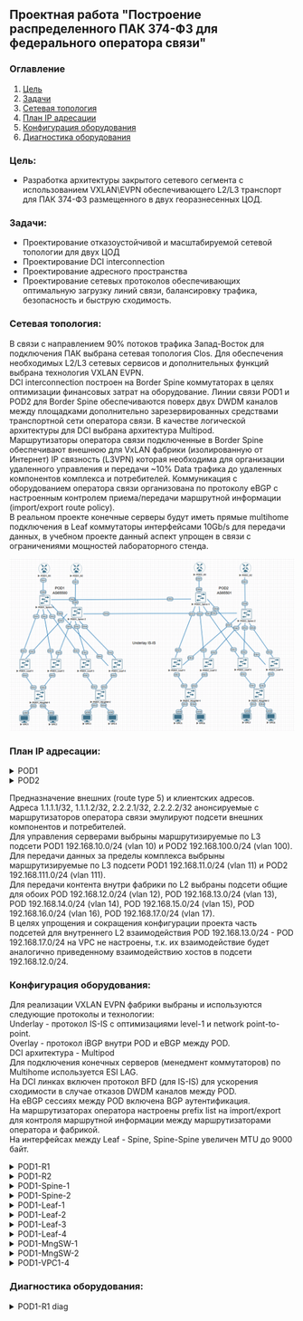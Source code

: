 ## Проектная работа "Построение распределенного ПАК 374-ФЗ для федерального оператора связи"

### Оглавление
1. [Цель](#цель)
2. [Задачи](#задачи)
3. [Сетевая топология](#Сетевая-топология)
4. [План IP адресации](#План-IP-адресации)
5. [Конфигурация оборудования](#Конфигурация-оборудования)
6. [Диагностика оборудования](#Диагностика-оборудования)

### Цель:
- Разработка архитектуры закрытого сетевого сегмента с использованием VXLAN\EVPN обеспечивающего L2/L3 транспорт для ПАК 374-ФЗ размещенного в двух георазнесенных ЦОД.

### Задачи:

- Проектирование отказоустойчивой и масштабируемой сетевой топологии для двух ЦОД
- Проектирование DCI interconnection 
- Проектирование адресного пространства
- Проектирование сетевых протоколов обеспечивающих оптимальную загрузку линий связи, балансировку трафика, безопасность и быструю сходимость.

### Сетевая топология:

В связи с направлением 90% потоков трафика Запад-Восток для подключения ПАК выбрана сетевая топология Clos. Для обеспечения необходимых L2/L3 сетевых сервисов и дополнительных функций выбрана технология VXLAN EVPN.<br>
DCI interconnection построен на Border Spine коммутаторах в целях оптимизации финансовых затрат на оборудование. Линии связи POD1 и POD2 для Border Spine обеспечиваются поверх двух DWDM каналов между площадками дополнительно зарезервированных средствами транспортной сети оператора связи. В качестве логической архитектуры для DCI выбрана архитектура Multipod.<br> 
Маршрутизаторы оператора связи подключенные в Border Spine обеспечивают внешнюю для VxLAN фабрики (изолированную от Интернет) IP связность (L3VPN) которая необходима для организации удаленного управления и передачи ~10% Data трафика до удаленных компонентов комплекса и потребителей. Коммуникация с оборудованием оператора связи организована по протоколу eBGP с настроенным контролем приема/передачи маршрутной информации (import/export route policy).<br> 
В реальном проекте конечные серверы будут иметь прямые multihome подключения в Leaf коммутаторы интерфейсами 10Gb/s для передачи данных, в учебном проекте данный аспект упрощен в связи с ограничениями мощностей лабораторного стенда.<br> 

![image](final_project.png)

### План IP адресации:

<details>
<summary> POD1 </summary>

Device|Interface|IP Address|Subnet Mask|Default GW
---|---|---|---|---
POD1-R-1|Lo1|1.1.1.1|255.255.255.255|-
-|Eth1|10.4.1.11|255.255.255.254|-
POD1-R-2|Lo1|1.1.1.2|255.255.255.255|-
-|Eth1|10.4.2.11|255.255.255.254|-
POD1-Spine-1|Lo1|10.0.1.0|255.255.255.255|-
-|Lo2|10.2.1.0|255.255.255.255|-
-|Eth1|10.4.1.0|255.255.255.254|-
-|Eth2|10.4.1.2|255.255.255.254|-
-|Eth3|10.4.1.4|255.255.255.254|-
-|Eth4|10.4.1.6|255.255.255.254|-
-|Eth5|10.4.1.8|255.255.255.254|-
-|Eth6|10.4.1.10|255.255.255.254|-
POD1-Spine-2|Lo1|10.0.2.0|255.255.255.255|-
-|Lo2|10.2.2.0|255.255.255.255|-
-|Eth1|10.4.2.0|255.255.255.254|-
-|Eth2|10.4.2.2|255.255.255.254|-
-|Eth3|10.4.2.4|255.255.255.254|-
-|Eth4|10.4.2.6|255.255.255.254|-
-|Eth5|10.4.2.8|255.255.255.254|-
-|Eth6|10.4.2.10|255.255.255.254|-
POD1-Leaf-1|Lo1|10.0.0.1|255.255.255.255|-
-|Lo2|10.2.0.1|255.255.255.255|-
-|Eth1|10.4.1.1|255.255.255.254|-
-|Eth2|10.4.2.1|255.255.255.254|-
-|vlan10|192.168.10.1|255.255.255.0|-
-|vlan11|192.168.11.1|255.255.255.0|-
POD1-Leaf-2|Lo1|10.0.0.2|255.255.255.255|-
-|Lo2|10.2.0.2|255.255.255.255|-
-|Eth1|10.4.1.3|255.255.255.254|-
-|Eth2|10.4.2.3|255.255.255.254|-
-|vlan10|192.168.10.1|255.255.255.0|-
-|vlan11|192.168.11.1|255.255.255.0|-
POD1-Leaf-3|Lo1|10.0.0.3|255.255.255.255|-
-|Lo2|10.2.0.3|255.255.255.255|-
-|Eth1|10.4.1.5|255.255.255.254|-
-|Eth2|10.4.2.5|255.255.255.254|-
-|vlan10|192.168.10.1|255.255.255.0|-
-|vlan11|192.168.11.1|255.255.255.0|-
POD1-Leaf-4|Lo1|10.0.0.4|255.255.255.255|-
-|Lo2|10.2.0.4|255.255.255.255|-
-|Eth1|10.4.1.7|255.255.255.254|-
-|Eth2|10.4.2.7|255.255.255.254|-
-|vlan10|192.168.10.1|255.255.255.0|-
-|vlan11|192.168.11.1|255.255.255.0|-
POD1-MngSW-1|vlan10|192.168.10.2|255.255.255.0|192.168.10.1
POD1-MngSW-2|vlan10|192.168.10.3|255.255.255.0|192.168.10.1
POD1-VPC1|Eth0|192.168.10.11|255.255.255.0|192.168.10.1
POD1-VPC2|Eth0|192.168.12.1|255.255.255.0|-
POD1-VPC3|Eth0|192.168.11.11|255.255.255.0|192.168.11.1
POD1-VPC4|Eth0|192.168.12.2|255.255.255.0|-
</details>

<details>
<summary> POD2 </summary>

Device|Interface|IP Address|Subnet Mask|Default GW
---|---|---|---|---
POD2-R-1|Lo1|2.2.2.1|255.255.255.255|-
-|Eth1|10.20.1.11|255.255.255.254|-
POD2-R-2|Lo1|2.2.2.2|255.255.255.255|-
-|Eth1|10.20.2.11|255.255.255.254|-
POD2-Spine-1|Lo1|10.16.1.0|255.255.255.255|-
-|Lo2|10.18.1.0|255.255.255.255|-
-|Eth1|10.20.1.0|255.255.255.254|-
-|Eth2|10.20.1.2|255.255.255.254|-
-|Eth3|10.20.1.4|255.255.255.254|-
-|Eth4|10.20.1.6|255.255.255.254|-
-|Eth5| 10.4.1.9|255.255.255.254|-
-|Eth6|10.20.1.10|255.255.255.254|-
POD2-Spine-2|Lo1|10.16.2.0|255.255.255.255|-
-|Lo2|10.18.2.0|255.255.255.255|-
-|Eth1|10.20.2.0|255.255.255.254|-
-|Eth2|10.20.2.2|255.255.255.254|-
-|Eth3|10.20.2.4|255.255.255.254|-
-|Eth4|10.20.2.6|255.255.255.254|-
-|Eth5|10.4.2.9|255.255.255.254|-
-|Eth6|10.20.2.10|255.255.255.254|-
POD2-Leaf-1|Lo1|10.16.0.1|255.255.255.255|-
-|Lo2|10.18.0.1|255.255.255.255|-
-|Eth1|10.20.1.1|255.255.255.254|-
-|Eth2|10.20.2.1|255.255.255.254|-
-|vlan100|192.168.100.1|255.255.255.0|-
-|vlan111|192.168.111.1|255.255.255.0|-
POD2-Leaf-2|Lo1|10.16.0.2|255.255.255.255|-
-|Lo2|10.18.0.2|255.255.255.255|-
-|Eth1|10.20.1.3|255.255.255.254|-
-|Eth2|10.20.2.3|255.255.255.254|-
-|vlan100|192.168.100.1|255.255.255.0|-
-|vlan111|192.168.111.1|255.255.255.0|-
POD2-Leaf-3|Lo1|10.16.0.3|255.255.255.255|-
-|Lo2|10.18.0.3|255.255.255.255|-
-|Eth1|10.20.1.5|255.255.255.254|-
-|Eth2|10.20.2.5|255.255.255.254|-
-|vlan100|192.168.100.1|255.255.255.0|-
-|vlan111|192.168.111.1|255.255.255.0|-
POD2-Leaf-4|Lo1|10.16.0.4|255.255.255.255|-
-|Lo2|10.18.0.4|255.255.255.255|-
-|Eth1|10.20.1.7|255.255.255.254|-
-|Eth2|10.20.2.7|255.255.255.254|-
-|vlan100|192.168.100.1|255.255.255.0|-
-|vlan111|192.168.111.1|255.255.255.0|-
POD2-MngSW-1|vlan100| 192.168.100.2|255.255.255.0| 192.168.100.1
POD2-MngSW-2|vlan100| 192.168.100.3|255.255.255.0| 192.168.100.1
POD2-VPC5|Eth0|192.168.100.11|255.255.255.0|192.168.100.1
POD2-VPC6|Eth0|192.168.12.3|255.255.255.0|-
POD2-VPC7|Eth0|192.168.111.11|255.255.255.0|192.168.111.1
POD2-VPC8|Eth0|192.168.12.4|255.255.255.0|-
</details>

Предназначение внешних (route type 5) и клиентских адресов.<br>
Адреса 1.1.1.1/32, 1.1.1.2/32, 2.2.2.1/32, 2.2.2.2/32 анонсируемые с маршрутизаторов оператора связи эмулируют подсети внешних компонентов и потребителей.<br>
Для управления серверами выбрыны маршрутизируемые по L3 подсети POD1 192.168.10.0/24 (vlan 10) и POD2 192.168.100.0/24 (vlan 100).<br>
Для передачи данных за пределы комплекса выбрыны маршрутизируемые по L3 подсети POD1 192.168.11.0/24 (vlan 11) и POD2 192.168.111.0/24 (vlan 111).<br>
Для передачи контента внутри фабрики по L2 выбраны подсети общие для обоих POD 192.168.12.0/24 (vlan 12), POD 192.168.13.0/24 (vlan 13), POD 192.168.14.0/24 (vlan 14), POD 192.168.15.0/24 (vlan 15), POD 192.168.16.0/24 (vlan 16), POD 192.168.17.0/24 (vlan 17).<br>
В целях упрощения и сокращения конфигурации проекта часть подсетей для внутреннего L2 взаимодействия POD 192.168.13.0/24 - POD 192.168.17.0/24 на VPC не настроены, т.к. их взаимодействие будет аналогично приведенному взаимодействию хостов в подсети 192.168.12.0/24.<br>

### Конфигурация оборудования:

Для реализации VXLAN EVPN фабрики выбраны и используются следующие протоколы и технологии:<br>
Underlay - протокол IS-IS с оптимизациями level-1 и network point-to-point.<br>
Overlay - протокол iBGP внутри POD и eBGP между POD.<br>
DCI архитектура - Multipod<br>
Для подключения конечных серверов (менедмент коммутаторов) по Multihome используется ESI LAG.<br>
На DCI линках включен протокол BFD (для IS-IS) для ускорения сходимости в случае отказов DWDM каналов между POD.<br>
На eBGP сессиях между POD включена BGP аутентификация.<br>
На маршрутизаторах оператора настроены prefix list на import/export для контроля маршрутной информации между маршрутизаторами оператора и фабрикой.<br>
На интерфейсах между Leaf - Spine, Spine-Spine увеличен MTU до 9000 байт.<br>

<details>
<summary> POD1-R1 </summary>
 
 ```
POD1-R1#show running-config 
! Command: show running-config
! device: POD1-R1 (vEOS-lab, EOS-4.29.2F)
!
! boot system flash:/vEOS-lab.swi
!
no aaa root
!
transceiver qsfp default-mode 4x10G
!
service routing protocols model multi-agent
!
hostname POD1-R1
!
spanning-tree mode mstp
!
interface Ethernet1
   description POD1-Spine-1 | Eth6
   no switchport
   ip address 10.4.1.11/31
!
interface Ethernet2
!
interface Ethernet3
!
interface Ethernet4
!
interface Ethernet5
!
interface Ethernet6
!
interface Ethernet7
!
interface Ethernet8
!
interface Loopback1
   ip address 1.1.1.1/32
!
interface Management1
!
ip routing
!
ip prefix-list routed_net_PAK374_in seq 10 permit 192.168.10.0/24 le 32
ip prefix-list routed_net_PAK374_in seq 20 permit 192.168.11.0/24 le 32
ip prefix-list routed_net_PAK374_in seq 30 permit 192.168.111.0/24 le 32
ip prefix-list routed_net_PAK374_in seq 40 permit 192.168.100.0/24 le 32
ip prefix-list routed_net_PAK374_out seq 10 permit 1.1.1.1/32
!
router bgp 31133
   router-id 1.1.1.1
   neighbor 10.4.1.10 remote-as 65500
   neighbor 10.4.1.10 description to_POD1-Spine-1
   !
   address-family ipv4
      neighbor 10.4.1.10 activate
      neighbor 10.4.1.10 prefix-list routed_net_PAK374_in in
      neighbor 10.4.1.10 prefix-list routed_net_PAK374_out out
      network 1.1.1.1/32
!
end
```
</details>
<details>
<summary> POD1-R2 </summary>
 
 ```
POD1-R2#show running-config 
! Command: show running-config
! device: POD1-R2 (vEOS-lab, EOS-4.29.2F)
!
! boot system flash:/vEOS-lab.swi
!
no aaa root
!
transceiver qsfp default-mode 4x10G
!
service routing protocols model multi-agent
!
hostname POD1-R2
!
spanning-tree mode mstp
!
interface Ethernet1
   description POD1-Spine-2 | Eth6
   no switchport
   ip address 10.4.2.11/31
!
interface Ethernet2
!
interface Ethernet3
!
interface Ethernet4
!
interface Ethernet5
!
interface Ethernet6
!
interface Ethernet7
!
interface Ethernet8
!
interface Loopback1
   ip address 1.1.1.2/32
!
interface Management1
!
ip routing
!
ip prefix-list routed_net_PAK374_in seq 10 permit 192.168.10.0/24 le 32
ip prefix-list routed_net_PAK374_in seq 20 permit 192.168.11.0/24 le 32
ip prefix-list routed_net_PAK374_in seq 30 permit 192.168.111.0/24 le 32
ip prefix-list routed_net_PAK374_in seq 40 permit 192.168.100.0/24 le 32
ip prefix-list routed_net_PAK374_out seq 10 permit 1.1.1.2/32
!
router bgp 31133
   router-id 1.1.1.2
   neighbor 10.4.2.10 remote-as 65500
   neighbor 10.4.2.10 description to_POD1-Spine-2
   !
   address-family ipv4
      neighbor 10.4.2.10 activate
      neighbor 10.4.2.10 prefix-list routed_net_PAK374_in in
      neighbor 10.4.2.10 prefix-list routed_net_PAK374_out out
      network 1.1.1.2/32
!
end
```
</details>
<details>
<summary> POD1-Spine-1 </summary>
 
 ```
POD1-Spine-1#show running-config 
! Command: show running-config
! device: POD1-Spine-1 (vEOS-lab, EOS-4.29.2F)
!
! boot system flash:/vEOS-lab.swi
!
no aaa root
!
transceiver qsfp default-mode 4x10G
!
service routing protocols model multi-agent
!
hostname POD1-Spine-1
!
spanning-tree mode mstp
!
vrf instance vrf-vxlan
!
interface Ethernet1
   description POD1-Leaf-1 | Eth1
   mtu 9000
   no switchport
   ip address 10.4.1.0/31
   isis enable Underlay
   isis network point-to-point
!
interface Ethernet2
   description POD1-Leaf-2 | Eth1
   mtu 9000
   no switchport
   ip address 10.4.1.2/31
   isis enable Underlay
   isis network point-to-point
!
interface Ethernet3
   description POD1-Leaf-3 | Eth1
   mtu 9000
   no switchport
   ip address 10.4.1.4/31
   isis enable Underlay
   isis network point-to-point
!
interface Ethernet4
   description POD1-Leaf-4 | Eth1
   mtu 9000
   no switchport
   ip address 10.4.1.6/31
   isis enable Underlay
   isis network point-to-point
!
interface Ethernet5
   description POD2-Spine-1 | Eth5
   mtu 9000
   no switchport
   ip address 10.4.1.8/31
   isis enable Underlay
   isis bfd
   isis network point-to-point
!
interface Ethernet6
   description POD1-R-1 | Eth1
   no switchport
   vrf vrf-vxlan
   ip address 10.4.1.10/31
!
interface Ethernet7
!
interface Ethernet8
!
interface Loopback1
   description underlay
   ip address 10.0.1.0/32
   isis enable Underlay
   isis passive
!
interface Loopback2
   description overlay
   ip address 10.2.1.0/32
   isis enable Underlay
   isis passive
!
interface Management1
!
interface Vxlan1
   vxlan source-interface Loopback2
   vxlan udp-port 4789
   vxlan vrf vrf-vxlan vni 50000
   vxlan learn-restrict any
!
ip routing
ip routing vrf vrf-vxlan
!
router bgp 65500
   neighbor EVPN-OVERLAY peer group
   neighbor EVPN-OVERLAY remote-as 65500
   neighbor EVPN-OVERLAY update-source Loopback2
   neighbor EVPN-OVERLAY description Leaf's
   neighbor EVPN-OVERLAY route-reflector-client
   neighbor EVPN-OVERLAY send-community extended
   neighbor 10.2.0.1 peer group EVPN-OVERLAY
   neighbor 10.2.0.2 peer group EVPN-OVERLAY
   neighbor 10.2.0.3 peer group EVPN-OVERLAY
   neighbor 10.2.0.4 peer group EVPN-OVERLAY
   neighbor 10.18.1.0 remote-as 65501
   neighbor 10.18.1.0 next-hop-unchanged
   neighbor 10.18.1.0 update-source Loopback2
   neighbor 10.18.1.0 description to_POD2-Spine-1
   neighbor 10.18.1.0 ebgp-multihop 3
   neighbor 10.18.1.0 password 7 yQpyPEcxlArE4k52fv+jfA==
   neighbor 10.18.1.0 send-community extended
   !
   address-family evpn
      neighbor EVPN-OVERLAY activate
      neighbor 10.18.1.0 activate
   !
   address-family ipv4
      neighbor 10.4.1.11 activate
   !
   vrf vrf-vxlan
      rd 10.2.1.0:1
      route-target import evpn 1:50000
      route-target export evpn 1:50000
      neighbor 10.4.1.11 remote-as 31133
      neighbor 10.4.1.11 description to_POD1-R-1
      redistribute connected
!
router isis Underlay
   net 49.0052.0100.0000.1000.00
   is-type level-1
   !
   address-family ipv4 unicast
!
end
```
</details>
<details>
<summary> POD1-Spine-2 </summary>
 
 ```
POD1-Spine-2#show running-config 
! Command: show running-config
! device: POD1-Spine-2 (vEOS-lab, EOS-4.29.2F)
!
! boot system flash:/vEOS-lab.swi
!
no aaa root
!
transceiver qsfp default-mode 4x10G
!
service routing protocols model multi-agent
!
hostname POD1-Spine-2
!
spanning-tree mode mstp
!
vrf instance vrf-vxlan
!
interface Ethernet1
   description POD1-Leaf-1 | Eth2
   mtu 9000
   no switchport
   ip address 10.4.2.0/31
   isis enable Underlay
   isis network point-to-point
!
interface Ethernet2
   description POD1-Leaf-2 | Eth2
   mtu 9000
   no switchport
   ip address 10.4.2.2/31
   isis enable Underlay
   isis network point-to-point
!
interface Ethernet3
   description POD1-Leaf-3 | Eth2
   mtu 9000
   no switchport
   ip address 10.4.2.4/31
   isis enable Underlay
   isis network point-to-point
!
interface Ethernet4
   description POD1-Leaf-4 | Eth2
   mtu 9000
   no switchport
   ip address 10.4.2.6/31
   isis enable Underlay
   isis network point-to-point
!
interface Ethernet5
   description POD2-Spine-2 | Eth5
   mtu 9000
   no switchport
   ip address 10.4.2.8/31
   isis enable Underlay
   isis bfd
   isis network point-to-point
!
interface Ethernet6
   description POD1-R2 | Eth1
   no switchport
   vrf vrf-vxlan
   ip address 10.4.2.10/31
!
interface Ethernet7
!
interface Ethernet8
!
interface Loopback1
   description Underlay
   ip address 10.0.2.0/32
   isis enable Underlay
   isis passive
!
interface Loopback2
   description Overlay
   ip address 10.2.2.0/32
   isis enable Underlay
   isis passive
!
interface Management1
!
interface Vxlan1
   vxlan source-interface Loopback2
   vxlan udp-port 4789
   vxlan vrf vrf-vxlan vni 50000
   vxlan learn-restrict any
!
ip routing
ip routing vrf vrf-vxlan
!
router bgp 65500
   neighbor EVPN-OVERLAY peer group
   neighbor EVPN-OVERLAY remote-as 65500
   neighbor EVPN-OVERLAY update-source Loopback2
   neighbor EVPN-OVERLAY description Leaf's
   neighbor EVPN-OVERLAY route-reflector-client
   neighbor EVPN-OVERLAY send-community extended
   neighbor 10.2.0.1 peer group EVPN-OVERLAY
   neighbor 10.2.0.2 peer group EVPN-OVERLAY
   neighbor 10.2.0.3 peer group EVPN-OVERLAY
   neighbor 10.2.0.4 peer group EVPN-OVERLAY
   neighbor 10.18.2.0 remote-as 65501
   neighbor 10.18.2.0 next-hop-unchanged
   neighbor 10.18.2.0 update-source Loopback2
   neighbor 10.18.2.0 description to_POD2-Spine-2
   neighbor 10.18.2.0 ebgp-multihop 3
   neighbor 10.18.2.0 password 7 xj1WqXRog2AhV2x9eLWo8Q==
   neighbor 10.18.2.0 send-community extended
   !
   address-family evpn
      neighbor EVPN-OVERLAY activate
      neighbor 10.18.2.0 activate
   !
   address-family ipv4
      neighbor 10.4.2.11 activate
   !
   vrf vrf-vxlan
      rd 10.2.2.0:1
      route-target import evpn 1:50000
      route-target export evpn 1:50000
      neighbor 10.4.2.11 remote-as 31133
      neighbor 10.4.2.11 description to_POD1-R-1
      redistribute connected
!
router isis Underlay
   net 49.0052.0100.0000.2000.00
   is-type level-1
   !
   address-family ipv4 unicast
!
end
```
</details>
<details>
<summary> POD1-Leaf-1 </summary>
 
 ```
POD1-Leaf-1#show running-config 
! Command: show running-config
! device: POD1-Leaf-1 (vEOS-lab, EOS-4.29.2F)
!
! boot system flash:/vEOS-lab.swi
!
no aaa root
!
transceiver qsfp default-mode 4x10G
!
service routing protocols model multi-agent
!
hostname POD1-Leaf-1
!
spanning-tree mode mstp
!
vlan 10
   name POD1_Management
!
vlan 11
   name POD1_Data538
!
vlan 12
   name Data374_1
!
vlan 13
   name Data374_2
!
vlan 14
   name Data374_3
!
vlan 15
   name Data374_4
!
vlan 16
   name Data374_5
!
vlan 17
   name Data374_6
!
vrf instance vrf-vxlan
!
interface Port-Channel1
   switchport trunk allowed vlan 10-17
   switchport mode trunk
   !
   evpn ethernet-segment
      identifier 00cc:cccc:cccc:cccc:cccc
      route-target import cc:cc:cc:cc:cc:cc
   lacp system-id 1111.1111.1111
!
interface Ethernet1
   description POD1-Spine-1 | Eth1
   mtu 9000
   no switchport
   ip address 10.4.1.1/31
   isis enable Underlay
   isis network point-to-point
!
interface Ethernet2
   description POD1-Spine-2 | Eth1
   mtu 9000
   no switchport
   ip address 10.4.2.1/31
   isis enable Underlay
   isis network point-to-point
!
interface Ethernet3
   description POD1-MngSW-1 | Eth1
   channel-group 1 mode active
   lacp timer fast
!
interface Ethernet4
!
interface Ethernet5
!
interface Ethernet6
!
interface Ethernet7
!
interface Ethernet8
!
interface Loopback1
   description underlay
   ip address 10.0.0.1/32
   isis enable Underlay
   isis passive
!
interface Loopback2
   description Overlay
   ip address 10.2.0.1/32
   isis enable Underlay
   isis passive
!
interface Management1
!
interface Vlan10
   vrf vrf-vxlan
   ip address virtual 192.168.10.1/24
!
interface Vlan11
   vrf vrf-vxlan
   ip address virtual 192.168.11.1/24
!
interface Vxlan1
   vxlan source-interface Loopback2
   vxlan udp-port 4789
   vxlan vlan 10 vni 1010
   vxlan vlan 11 vni 1011
   vxlan vlan 12 vni 1012
   vxlan vlan 13 vni 1013
   vxlan vlan 14 vni 1014
   vxlan vlan 15 vni 1015
   vxlan vlan 16 vni 1016
   vxlan vlan 17 vni 1017
   vxlan vrf vrf-vxlan vni 50000
   vxlan learn-restrict any
!
ip virtual-router mac-address 00:00:11:22:33:44
!
ip routing
ip routing vrf vrf-vxlan
!
router bgp 65500
   neighbor EVPN-OVERLAY peer group
   neighbor EVPN-OVERLAY remote-as 65500
   neighbor EVPN-OVERLAY update-source Loopback2
   neighbor EVPN-OVERLAY send-community extended
   neighbor 10.2.1.0 peer group EVPN-OVERLAY
   neighbor 10.2.2.0 peer group EVPN-OVERLAY
   !
   vlan 10
      rd 10.2.0.1:1010
      route-target both 1010:1010
      redistribute learned
   !
   vlan 11
      rd 10.2.0.1:1011
      route-target both 1011:1011
      redistribute learned
   !
   vlan 12
      rd 10.2.0.1:1012
      route-target both 1012:1012
      redistribute learned
   !
   vlan 13
      rd 10.2.0.1:1013
      route-target both 1013:1013
      redistribute learned
   !
   vlan 14
      rd 10.2.0.1:1014
      route-target both 1014:1014
      redistribute learned
   !
   vlan 15
      rd 10.2.0.1:1015
      route-target both 1015:1015
      redistribute learned
   !
   vlan 16
      rd 10.2.0.1:1016
      route-target both 1016:1016
      redistribute learned
   !
   vlan 17
      rd 10.2.0.1:1017
      route-target both 1017:1017
      redistribute learned
   !
   address-family evpn
      neighbor EVPN-OVERLAY activate
   !
   vrf vrf-vxlan
      rd 10.2.0.1:1
      route-target import evpn 1:50000
      route-target export evpn 1:50000
      redistribute connected
!
router isis Underlay
   net 49.0052.0100.0000.0001.00
   is-type level-1
   !
   address-family ipv4 unicast
!
end
```
</details>
<details>
<summary> POD1-Leaf-2 </summary>
 
 ```
POD1-Leaf-2#show running-config 
! Command: show running-config
! device: POD1-Leaf-2 (vEOS-lab, EOS-4.29.2F)
!
! boot system flash:/vEOS-lab.swi
!
no aaa root
!
transceiver qsfp default-mode 4x10G
!
service routing protocols model multi-agent
!
hostname POD1-Leaf-2
!
spanning-tree mode mstp
!
vlan 10
   name POD1_Management
!
vlan 11
   name POD1_Data538
!
vlan 12
   name Data374_1
!
vlan 13
   name Data374_2
!
vlan 14
   name Data374_3
!
vlan 15
   name Data374_4
!
vlan 16
   name Data374_5
!
vlan 17
   name Data374_6
!
vrf instance vrf-vxlan
!
interface Port-Channel1
   switchport trunk allowed vlan 10-17
   switchport mode trunk
   !
   evpn ethernet-segment
      identifier 00cc:cccc:cccc:cccc:cccc
      route-target import cc:cc:cc:cc:cc:cc
   lacp system-id 1111.1111.1111
!
interface Ethernet1
   description POD1-Spine-1 | Eth2
   mtu 9000
   no switchport
   ip address 10.4.1.3/31
   isis enable Underlay
   isis network point-to-point
!
interface Ethernet2
   description POD1-Spine-2 | Eth2
   mtu 9000
   no switchport
   ip address 10.4.2.3/31
   isis enable Underlay
   isis network point-to-point
!
interface Ethernet3
   description POD1-MngSW-1 | Eth2
   channel-group 1 mode active
   lacp timer fast
!
interface Ethernet4
!
interface Ethernet5
!
interface Ethernet6
!
interface Ethernet7
!
interface Ethernet8
!
interface Loopback1
   description underlay
   ip address 10.0.0.2/32
   isis enable Underlay
   isis passive
!
interface Loopback2
   description Overlay
   ip address 10.2.0.2/32
   isis enable Underlay
   isis passive
!
interface Management1
!
interface Vlan10
   vrf vrf-vxlan
   ip address virtual 192.168.10.1/24
!
interface Vlan11
   vrf vrf-vxlan
   ip address virtual 192.168.11.1/24
!
interface Vxlan1
   vxlan source-interface Loopback2
   vxlan udp-port 4789
   vxlan vlan 10 vni 1010
   vxlan vlan 11 vni 1011
   vxlan vlan 12 vni 1012
   vxlan vlan 13 vni 1013
   vxlan vlan 14 vni 1014
   vxlan vlan 15 vni 1015
   vxlan vlan 16 vni 1016
   vxlan vlan 17 vni 1017
   vxlan vrf vrf-vxlan vni 50000
   vxlan learn-restrict any
!
ip virtual-router mac-address 00:00:11:22:33:44
!
ip routing
ip routing vrf vrf-vxlan
!
router bgp 65500
   neighbor EVPN-OVERLAY peer group
   neighbor EVPN-OVERLAY remote-as 65500
   neighbor EVPN-OVERLAY update-source Loopback2
   neighbor EVPN-OVERLAY send-community extended
   neighbor 10.2.1.0 peer group EVPN-OVERLAY
   neighbor 10.2.2.0 peer group EVPN-OVERLAY
   !
   vlan 10
      rd 10.2.0.2:1010
      route-target both 1010:1010
      redistribute learned
   !
   vlan 11
      rd 10.2.0.2:1011
      route-target both 1011:1011
      redistribute learned
   !
   vlan 12
      rd 10.2.0.2:1012
      route-target both 1012:1012
      redistribute learned
   !
   vlan 13
      rd 10.2.0.2:1013
      route-target both 1013:1013
      redistribute learned
   !
   vlan 14
      rd 10.2.0.2:1014
      route-target both 1014:1014
      redistribute learned
   !
   vlan 15
      rd 10.2.0.2:1015
      route-target both 1015:1015
      redistribute learned
   !
   vlan 16
      rd 10.2.0.2:1016
      route-target both 1016:1016
      redistribute learned
   !
   vlan 17
      rd 10.2.0.2:1017
      route-target both 1017:1017
      redistribute learned
   !
   address-family evpn
      neighbor EVPN-OVERLAY activate
   !
   vrf vrf-vxlan
      rd 10.2.0.2:1
      route-target import evpn 1:50000
      route-target export evpn 1:50000
      redistribute connected
!
router isis Underlay
   net 49.0052.0100.0000.0002.00
   is-type level-1
   !
   address-family ipv4 unicast
!
end
```
</details>
<details>
<summary> POD1-Leaf-3 </summary>
 
 ```
POD1-Leaf-3#show running-config 
! Command: show running-config
! device: POD1-Leaf-3 (vEOS-lab, EOS-4.29.2F)
!
! boot system flash:/vEOS-lab.swi
!
no aaa root
!
transceiver qsfp default-mode 4x10G
!
service routing protocols model multi-agent
!
hostname POD1-Leaf-3
!
spanning-tree mode mstp
!
vlan 10
   name POD1_Management
!
vlan 11
   name POD1_Data538
!
vlan 12
   name Data374_1
!
vlan 13
   name Data374_2
!
vlan 14
   name Data374_3
!
vlan 15
   name Data374_4
!
vlan 16
   name Data374_5
!
vlan 17
   name Data374_6
!
vrf instance vrf-vxlan
!
interface Port-Channel1
   switchport trunk allowed vlan 10-17
   switchport mode trunk
   !
   evpn ethernet-segment
      identifier 00ee:eeee:eeee:eeee:eeee
      route-target import ee:ee:ee:ee:ee:ee
   lacp system-id 1111.0000.1111
!
interface Port-Channel2
!
interface Ethernet1
   description POD1-Spine-1 | Eth3
   mtu 9000
   no switchport
   ip address 10.4.1.5/31
   isis enable Underlay
   isis network point-to-point
!
interface Ethernet2
   description POD1-Spine-2 | Eth3
   mtu 9000
   no switchport
   ip address 10.4.2.5/31
   isis enable Underlay
   isis network point-to-point
!
interface Ethernet3
   description POD1-MngSW-2 | Eth1
   channel-group 1 mode active
   lacp timer fast
!
interface Ethernet4
!
interface Ethernet5
!
interface Ethernet6
!
interface Ethernet7
!
interface Ethernet8
!
interface Loopback1
   description underlay
   ip address 10.0.0.3/32
   isis enable Underlay
   isis passive
!
interface Loopback2
   description Overlay
   ip address 10.2.0.3/32
   isis enable Underlay
   isis passive
!
interface Management1
!
interface Vlan10
   vrf vrf-vxlan
   ip address virtual 192.168.10.1/24
!
interface Vlan11
   vrf vrf-vxlan
   ip address virtual 192.168.11.1/24
!
interface Vxlan1
   vxlan source-interface Loopback2
   vxlan udp-port 4789
   vxlan vlan 10 vni 1010
   vxlan vlan 11 vni 1011
   vxlan vlan 12 vni 1012
   vxlan vlan 13 vni 1013
   vxlan vlan 14 vni 1014
   vxlan vlan 15 vni 1015
   vxlan vlan 16 vni 1016
   vxlan vlan 17 vni 1017
   vxlan vrf vrf-vxlan vni 50000
   vxlan learn-restrict any
!
ip virtual-router mac-address 00:00:11:22:33:44
!
ip routing
ip routing vrf vrf-vxlan
!
router bgp 65500
   neighbor EVPN-OVERLAY peer group
   neighbor EVPN-OVERLAY remote-as 65500
   neighbor EVPN-OVERLAY update-source Loopback2
   neighbor EVPN-OVERLAY send-community extended
   neighbor 10.2.1.0 peer group EVPN-OVERLAY
   neighbor 10.2.2.0 peer group EVPN-OVERLAY
   !
   vlan 10
      rd 10.2.0.3:1010
      route-target both 1010:1010
      redistribute learned
   !
   vlan 11
      rd 10.2.0.3:1011
      route-target both 1011:1011
      redistribute learned
   !
   vlan 12
      rd 10.2.0.3:1012
      route-target both 1012:1012
      redistribute learned
   !
   vlan 13
      rd 10.2.0.3:1013
      route-target both 1013:1013
      redistribute learned
   !
   vlan 14
      rd 10.2.0.3:1014
      route-target both 1014:1014
      redistribute learned
   !
   vlan 15
      rd 10.2.0.3:1015
      route-target both 1015:1015
      redistribute learned
   !
   vlan 16
      rd 10.2.0.3:1016
      route-target both 1016:1016
      redistribute learned
   !
   vlan 17
      rd 10.2.0.3:1017
      route-target both 1017:1017
      redistribute learned
   !
   address-family evpn
      neighbor EVPN-OVERLAY activate
   !
   vrf vrf-vxlan
      rd 10.2.0.3:1
      route-target import evpn 1:50000
      route-target export evpn 1:50000
      redistribute connected
!
router isis Underlay
   net 49.0052.0100.0000.0003.00
   is-type level-1
   !
   address-family ipv4 unicast
!
end
```
</details>
<details>
<summary> POD1-Leaf-4 </summary>
 
 ```
POD1-Leaf-4#show run
! Command: show running-config
! device: POD1-Leaf-4 (vEOS-lab, EOS-4.29.2F)
!
! boot system flash:/vEOS-lab.swi
!
no aaa root
!
transceiver qsfp default-mode 4x10G
!
service routing protocols model multi-agent
!
hostname POD1-Leaf-4
!
spanning-tree mode mstp
!
vlan 10
   name POD1_Management
!
vlan 11
   name POD1_Data538
!
vlan 12
   name Data374_1
!
vlan 13
   name Data374_2
!
vlan 14
   name Data374_3
!
vlan 15
   name Data374_4
!
vlan 16
   name Data374_5
!
vlan 17
   name Data374_6
!
vrf instance vrf-vxlan
!
interface Port-Channel1
   switchport trunk allowed vlan 10-17
   switchport mode trunk
   !
   evpn ethernet-segment
      identifier 00ee:eeee:eeee:eeee:eeee
      route-target import ee:ee:ee:ee:ee:ee
   lacp system-id 1111.0000.1111
!
interface Port-Channel2
!
interface Ethernet1
   description POD1-Spine-1 | Eth4
   mtu 9000
   no switchport
   ip address 10.4.1.7/31
   isis enable Underlay
   isis network point-to-point
!
interface Ethernet2
   description POD1-Spine-2 | Eth4
   mtu 9000
   no switchport
   ip address 10.4.2.7/31
   isis enable Underlay
   isis network point-to-point
!
interface Ethernet3
   description POD1-MngSW-2 | Eth2
   channel-group 1 mode active
   lacp timer fast
!
interface Ethernet4
!
interface Ethernet5
!
interface Ethernet6
!
interface Ethernet7
!
interface Ethernet8
!
interface Loopback1
   description underlay
   ip address 10.0.0.4/32
   isis enable Underlay
   isis passive
!
interface Loopback2
   description Overlay
   ip address 10.2.0.4/32
   isis enable Underlay
   isis passive
!
interface Management1
!
interface Vlan10
   vrf vrf-vxlan
   ip address virtual 192.168.10.1/24
!
interface Vlan11
   vrf vrf-vxlan
   ip address virtual 192.168.11.1/24
!
interface Vxlan1
   vxlan source-interface Loopback2
   vxlan udp-port 4789
   vxlan vlan 10 vni 1010
   vxlan vlan 11 vni 1011
   vxlan vlan 12 vni 1012
   vxlan vlan 13 vni 1013
   vxlan vlan 14 vni 1014
   vxlan vlan 15 vni 1015
   vxlan vlan 16 vni 1016
   vxlan vlan 17 vni 1017
   vxlan vrf vrf-vxlan vni 50000
   vxlan learn-restrict any
!
ip virtual-router mac-address 00:00:11:22:33:44
!
ip routing
ip routing vrf vrf-vxlan
!
router bgp 65500
   neighbor EVPN-OVERLAY peer group
   neighbor EVPN-OVERLAY remote-as 65500
   neighbor EVPN-OVERLAY update-source Loopback2
   neighbor EVPN-OVERLAY send-community extended
   neighbor 10.2.1.0 peer group EVPN-OVERLAY
   neighbor 10.2.2.0 peer group EVPN-OVERLAY
   !
   vlan 10
      rd 10.2.0.4:1010
      route-target both 1010:1010
      redistribute learned
   !
   vlan 11
      rd 10.2.0.4:1011
      route-target both 1011:1011
      redistribute learned
   !
   vlan 12
      rd 10.2.0.4:1012
      route-target both 1012:1012
      redistribute learned
   !
   vlan 13
      rd 10.2.0.4:1013
      route-target both 1013:1013
      redistribute learned
   !
   vlan 14
      rd 10.2.0.4:1014
      route-target both 1014:1014
      redistribute learned
   !
   vlan 15
      rd 10.2.0.4:1015
      route-target both 1015:1015
      redistribute learned
   !
   vlan 16
      rd 10.2.0.4:1016
      route-target both 1016:1016
      redistribute learned
   !
   vlan 17
      rd 10.2.0.4:1017
      route-target both 1017:1017
      redistribute learned
   !
   address-family evpn
      neighbor EVPN-OVERLAY activate
   !
   vrf vrf-vxlan
      rd 10.2.0.4:1
      route-target import evpn 1:50000
      route-target export evpn 1:50000
      redistribute connected
!
router isis Underlay
   net 49.0052.0100.0000.0004.00
   is-type level-1
   !
   address-family ipv4 unicast
!
end
```
</details>
<details>
<summary> POD1-MngSW-1 </summary>
 
 ```
POD1-MngSW-1#sh running-config 
! Command: show running-config
! device: POD1-MngSW-1 (vEOS-lab, EOS-4.29.2F)
!
! boot system flash:/vEOS-lab.swi
!
no aaa root
!
transceiver qsfp default-mode 4x10G
!
service routing protocols model ribd
!
hostname POD1-MngSW-1
!
spanning-tree mode mstp
!
vlan 10
   name POD1_Management
!
vlan 11
   name POD1_Data538
!
vlan 12
   name Data374_1
!
vlan 13
   name Data374_2
!
vlan 14
   name Data374_3
!
vlan 15
   name Data374_4
!
vlan 16
   name Data374_5
!
vlan 17
   name Data374_6
!
interface Port-Channel1
   switchport trunk allowed vlan 10-17
   switchport mode trunk
!
interface Ethernet1
   description POD1-Leaf-1 | Eth3
   channel-group 1 mode active
   lacp timer fast
!
interface Ethernet2
   description POD1-Leaf-2 | Eth3
   channel-group 1 mode active
   lacp timer fast
!
interface Ethernet3
   switchport access vlan 10
!
interface Ethernet4
   switchport access vlan 12
!
interface Ethernet5
!
interface Ethernet6
!
interface Ethernet7
!
interface Ethernet8
!
interface Management1
!
interface Vlan10
   ip address 192.168.10.2/24
!
no ip routing
!
ip route 0.0.0.0/0 192.168.10.1
!
end
```
</details>

<details>
<summary> POD1-MngSW-2 </summary>
 
 ```
POD1-MngSW-2#show running-config 
! Command: show running-config
! device: POD1-MngSW-2 (vEOS-lab, EOS-4.29.2F)
!
! boot system flash:/vEOS-lab.swi
!
no aaa root
!
transceiver qsfp default-mode 4x10G
!
service routing protocols model ribd
!
hostname POD1-MngSW-2
!
spanning-tree mode mstp
!
vlan 10
   name POD1_Management
!
vlan 11
   name POD1_Data538
!
vlan 12
   name Data374_1
!
vlan 13
   name Data374_2
!
vlan 14
   name Data374_3
!
vlan 15
   name Data374_4
!
vlan 16
   name Data374_5
!
vlan 17
   name Data374_6
!
interface Port-Channel1
   switchport trunk allowed vlan 10-17
   switchport mode trunk
!
interface Ethernet1
   description POD1-Leaf-3 | Eth3
   channel-group 1 mode active
!
interface Ethernet2
   description POD1-Leaf-4 | Eth3
   channel-group 1 mode active
!
interface Ethernet3
   switchport access vlan 11
!
interface Ethernet4
   switchport access vlan 12
!
interface Ethernet5
!
interface Ethernet6
!
interface Ethernet7
!
interface Ethernet8
!
interface Management1
!
interface Vlan10
   ip address 192.168.10.3/24
!
ip routing
!
ip route 0.0.0.0/0 192.168.10.1
!
end
```
</details>
<details>
<summary> POD1-VPC1-4 </summary>
 
 ```
P1VPC1> show ip

NAME        : P1VPC1[1]
IP/MASK     : 192.168.10.11/24
GATEWAY     : 192.168.10.1
DNS         : 
MAC         : 00:50:79:66:68:15
LPORT       : 20000
RHOST:PORT  : 127.0.0.1:30000
MTU         : 1500

P1VPC2> show ip 

NAME        : P1VPC2[1]
IP/MASK     : 192.168.12.1/24
GATEWAY     : 255.255.255.0
DNS         : 
MAC         : 00:50:79:66:68:16
LPORT       : 20000
RHOST:PORT  : 127.0.0.1:30000
MTU         : 1500

P1VPC3> show ip

NAME        : P1VPC3[1]
IP/MASK     : 192.168.11.11/24
GATEWAY     : 192.168.11.1
DNS         : 
MAC         : 00:50:79:66:68:17
LPORT       : 20000
RHOST:PORT  : 127.0.0.1:30000
MTU         : 1500

P1VPC4> show ip

NAME        : P1VPC4[1]
IP/MASK     : 192.168.12.2/24
GATEWAY     : 255.255.255.0
DNS         : 
MAC         : 00:50:79:66:68:18
LPORT       : 20000
RHOST:PORT  : 127.0.0.1:30000
MTU         : 1500
```
</details>

### Диагностика оборудования:

<details>
<summary> POD1-R1 diag </summary>
 
 ```
POD1-R1#show bgp summary
BGP summary information for VRF default
Router identifier 1.1.1.1, local AS number 31133
Neighbor           AS Session State AFI/SAFI                AFI/SAFI State   NLRI Rcd   NLRI Acc
--------- ----------- ------------- ----------------------- -------------- ---------- ----------
10.4.1.10       65500 Established   IPv4 Unicast            Negotiated              8          6

POD1-R1#show bgp neighbors 10.4.1.10 received-routes
BGP routing table information for VRF default
Router identifier 1.1.1.1, local AS number 31133
Route status codes: s - suppressed contributor, * - valid, > - active, E - ECMP head, e - ECMP
                    S - Stale, c - Contributing to ECMP, b - backup, L - labeled-unicast
                    % - Pending BGP convergence
Origin codes: i - IGP, e - EGP, ? - incomplete
RPKI Origin Validation codes: V - valid, I - invalid, U - unknown
AS Path Attributes: Or-ID - Originator ID, C-LST - Cluster List, LL Nexthop - Link Local Nexthop

          Network                Next Hop              Metric  AIGP       LocPref Weight  Path
          10.4.1.10/31           10.4.1.10             -       -          -       -       65500 i
          10.20.1.10/31          10.4.1.10             -       -          -       -       65500 65501 i
 * >      192.168.10.0/24        10.4.1.10             -       -          -       -       65500 i
 * >      192.168.10.2/32        10.4.1.10             -       -          -       -       65500 i
 * >      192.168.10.3/32        10.4.1.10             -       -          -       -       65500 i
 * >      192.168.10.11/32       10.4.1.10             -       -          -       -       65500 i
 * >      192.168.11.0/24        10.4.1.10             -       -          -       -       65500 i
 * >      192.168.11.11/32       10.4.1.10             -       -          -       -       65500 i
 * >      192.168.100.0/24       10.4.1.10             -       -          -       -       65500 65501 i
 * >      192.168.100.3/32       10.4.1.10             -       -          -       -       65500 65501 i
 * >      192.168.100.11/32      10.4.1.10             -       -          -       -       65500 65501 i
 * >      192.168.111.0/24       10.4.1.10             -       -          -       -       65500 65501 i

POD1-R1#show bgp neighbors 10.4.1.10 advertised-routes
BGP routing table information for VRF default
Router identifier 1.1.1.1, local AS number 31133
Route status codes: s - suppressed contributor, * - valid, > - active, E - ECMP head, e - ECMP
                    S - Stale, c - Contributing to ECMP, b - backup, L - labeled-unicast, q - Queued for advertisement
                    % - Pending BGP convergence
Origin codes: i - IGP, e - EGP, ? - incomplete
RPKI Origin Validation codes: V - valid, I - invalid, U - unknown
AS Path Attributes: Or-ID - Originator ID, C-LST - Cluster List, LL Nexthop - Link Local Nexthop

          Network                Next Hop              Metric  AIGP       LocPref Weight  Path
 * >      1.1.1.1/32             10.4.1.11             -       -          -       -       31133 i
```
</details>

